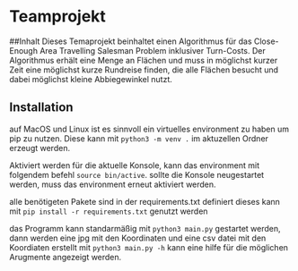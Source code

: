 # Teamprojekt

##Inhalt
Dieses Temaprojekt beinhaltet einen Algorithmus für das Close-Enough
Area Travelling Salesman Problem inklusiver Turn-Costs. Der Algorithmus erhält
eine Menge an Flächen und muss in möglichst kurzer Zeit eine möglichst kurze
Rundreise finden, die alle Flächen besucht und dabei möglichst kleine
Abbiegewinkel nutzt.

## Installation

auf MacOS und Linux ist es sinnvoll ein virtuelles environment zu haben um pip
zu nutzen. Diese kann mit `python3 -m venv .` im aktuzellen Ordner erzeugt
werden.

Aktiviert werden für die aktuelle Konsole, kann das environment mit folgendem
befehl `source bin/active`. sollte die Konsole neugestartet werden, muss das
environment erneut aktiviert werden.

alle benötigeten Pakete sind in der requirements.txt definiert dieses kann mit
`pip install -r requirements.txt` genutzt werden

das Programm kann standarmäßig mit `python3 main.py` gestartet werden, dann
werden eine jpg mit den Koordinaten und eine csv datei mit den Koordiaten
erstellt mit `python3 main.py -h` kann eine hilfe für die möglichen Arugmente
angezeigt werden.
